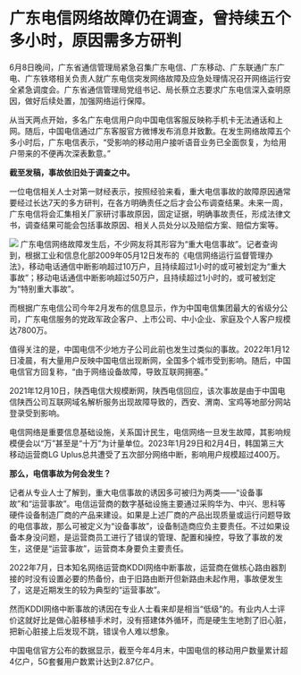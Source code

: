 

# 广东电信网络故障仍在调查，曾持续五个多小时，原因需多方研判

6月8日晚间，广东省通信管理局紧急召集广东电信、广东移动、广东联通广东广电、广东铁塔相关负责人就广东电信突发网络故障及应急处理情况召开网络运行安全紧急调度会。广东省通信管理局党组书记、局长蔡立志要求广东电信深入查明原因，做好后续处置，加强网络运行保障。

从当天两点开始，多名广东电信用户向中国电信客服反映称手机卡无法通话和上网。随后，中国电信通过广东客服官方微博发布消息并致歉。在发生网络故障五个多小时后，广东电信表示，“受影响的移动用户接听语音业务已全面恢复，为给用户带来的不便再次深表歉意。”

**截至发稿，事故依旧处于调查之中。**

一位电信相关人士对第一财经表示，按照经验来看，重大电信事故的故障原因通常要经过长达7天的多方研判，在各方明确责任之后才会公布调查结果。未来一周，广东电信将会汇集相关厂家研讨事故原因，固定证据，明确事故责任，形成法律文书，调查结果可能会包括事故原因、相关人员处分以及赔偿方案、赔偿方案等。

![](https://inews.gtimg.com/om_bt/O-l75xhBS2xoLQWtA5q6JHJvjgmxNXTqtYlzQvkjjrDPwAA/1000)
广东电信网络故障发生后，不少网友将其形容为“重大电信事故”。记者查询到，根据工业和信息化部2009年05月12日发布的《电信网络运行监督管理办法》，移动电话通信中断影响超过10万户，且持续超过1小时的或可被划定为“重大事故”；移动电话通信中断影响超过50万户，且持续超过1小时的，或可被划定为“特别重大事故”。

而根据广东电信公司今年2月发布的信息显示，作为中国电信集团最大的省级分公司，广东电信服务的党政军政企客户、上市公司、中小企业、家庭及个人客户规模达7800万。

值得关注的是，中国电信不少地方子公司此前也发生过类似的事故。2022年1月12日凌晨，有大量用户反映中国电信出现断网，全国多个城市受到影响。随后，中国电信官方回复称，“由于网络设备故障，导致互联网拥塞。”

2021年12月10日，陕西电信大规模断网，陕西电信回应，该次事故是由于中国电信陕西公司互联网域名解析服务出现故障导致的，西安、渭南、宝鸡等地部分网站登录受到影响。

电信网络是重要信息基础设施，关系国计民生，电信网络一旦发生故障，其影响规模便会以“万”甚至是“十万”为计量单位。2023年1月29日和2月4日，韩国第三大移动运营商LG
Uplus总共遭受了五次部分网络中断，影响用户规模超过400万。

**那么，电信事故为何会发生？**

记者从专业人士了解到，重大电信事故的诱因多可被归为两类——“设备事故”和“运营事故”。电信运营商的数字基础设施主要通过采购华为、中兴、思科等硬件设备制造厂商的产品来建设。如果是上述厂商的产品出现质量或运行问题导致的电信事故，那么可被定义为“设备事故”，设备制造商应负主要责任。不过如果设备本身没问题，是运营商员工进行了错误的管理、配置和操控，导致了事故的发生，这便是“运营事故”，运营商本身要负主要责任。

2022年7月，日本知名网络运营商KDDI网络中断事故，运营商在做核心路由器割接的时没有设置必要的热备份，由于旧路由断开但新路由未起作用，事故便发生了，这是近期发生的较为典型的“运营事故”。

然而KDDI网络中断事故的诱因在专业人士看来却是相当“低级”的。有业内人士评价这就好比是做心脏移植手术时，没有搭建体外循环，而是硬生生地割了旧心脏，把新心脏接上后发现不跳，错误令人难以想象。

中国电信官方公布的数据显示，截至今年4月末，中国电信的移动用户数量累计超4亿户，5G套餐用户数累计达到2.87亿户。

